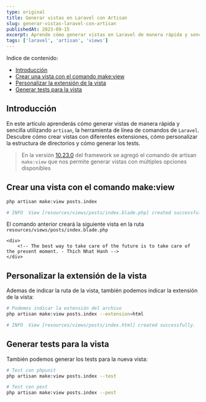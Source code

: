 ```yaml
---
type: original
title: Generar vistas en Laravel con Artisan
slug: generar-vistas-laravel-con-artisan
publishedAt: 2023-09-15
excerpt: Aprende cómo generar vistas en Laravel de manera rápida y sencilla utilizando Artisan, la herramienta de línea de comandos de Laravel.
tags: ['laravel', 'artisan', 'views']
---
```

<div class="indice">
Indice de contenido:

- [Introducción](#introducción "Introducción")
- [Crear una vista con el comando make:view](#crear-una-vista-con-el-comando-makeview "Crear una vista con el comando make:view")
- [Personalizar la extensión de la vista](#personalizar-la-extensión-de-la-vista "Personalizar la extensión de la vista")
- [Generar tests para la vista](#generar-tests-para-la-vista "Generar tests para la vista")
</div>

## Introducción

En este artículo aprenderás cómo generar vistas de manera rápida y sencilla utilizando `artisan`, la herramienta de línea de comandos de `Laravel`. Descubre cómo crear vistas con diferentes extensiones, cómo personalizar la estructura de directorios y cómo generar los tests.

> En la versión <a href="https://github.com/laravel/framework/releases/tag/v10.23.0" target="_blank" title="Repositorio de laravel" rel="nofollow">10.23.0</a> del framework se agregó el comando de artisan `make:view` que nos permite generar vistas con múltiples opciones disponibles

## Crear una vista con el comando make:view

```bash title="Terminal"
php artisan make:view posts.index

# INFO  View [resources/views/posts/index.blade.php] created successfully. 
```

El comando anterior creará la siguiente vista en la ruta `resources/views/posts/index.blade.php`
```blade title="index.blade.php"
<div>
    <!-- The best way to take care of the future is to take care of the present moment. - Thich Nhat Hanh -->
</div>
```

## Personalizar la extensión de la vista

Ademas de indicar la ruta de la vista, también podemos indicar la extensión de la vista:
```bash title="Terminal"
# Podemos indicar la extensión del archivo
php artisan make:view posts.index --extension=html

# INFO  View [resources/views/posts/index.html] created successfully.
```

## Generar tests para la vista

También podemos generar los tests para la nueva vista:
```bash title="Terminal"
# Test con phpunit
php artisan make:view posts.index --test

# Test con pest
php artisan make:view posts.index --pest
```